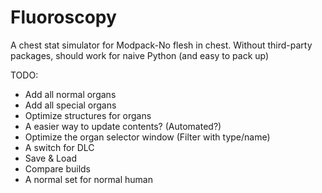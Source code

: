 # Fluoroscopy
A chest stat simulator for Modpack-No flesh in chest.
Without third-party packages, should work for naive Python (and easy to pack up)

TODO:
 - Add all normal organs
 - Add all special organs
 - Optimize structures for organs
 - A easier way to update contents? (Automated?)
 - Optimize the organ selector window (Filter with type/name)
 - A switch for DLC
 - Save & Load
 - Compare builds
 - A normal set for normal human
